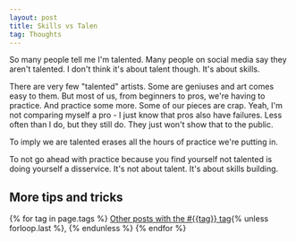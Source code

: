 ```yaml
---
layout: post
title: Skills vs Talen
tag: Thoughts
---
```


So many people tell me I'm talented. Many people on social media say they aren't talented. I don't think it's about talent though. It's  about skills. 

There are very few "talented" artists. Some are geniuses and art comes easy to them. But most of us, from beginners to pros, we're having to practice. And practice some more. Some of our pieces are crap. Yeah, I'm not comparing myself a pro - I just know that pros also have failures. Less often than I do, but they still do. They just won't show that to the public.

To imply we are talented erases all the hours of practice we're putting in.

To not go ahead with practice because you find yourself not talented is doing yourself a disservice. It's not about talent. It's about skills building. 
## More tips and tricks

  {% for tag in page.tags %}
  <a class="post" href="/tag/{{tag}}">Other posts with the #{{tag}} tag</a>{% unless forloop.last %}, {% endunless %}
  {% endfor %}

